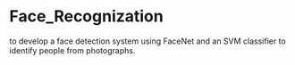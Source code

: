 # Face_Recognization
to develop a face detection system using FaceNet and an SVM classifier to identify people from photographs.
